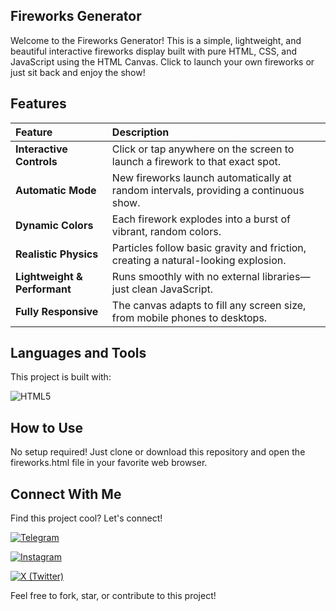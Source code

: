 ## Fireworks Generator
Welcome to the Fireworks Generator! This is a simple, lightweight, and beautiful interactive fireworks display built with pure HTML, CSS, and JavaScript using the HTML Canvas.
Click to launch your own fireworks or just sit back and enjoy the show!

## Features
| Feature | Description |
| :--- | :--- |
| **Interactive Controls** | Click or tap anywhere on the screen to launch a firework to that exact spot. |
| **Automatic Mode** | New fireworks launch automatically at random intervals, providing a continuous show. |
| **Dynamic Colors** | Each firework explodes into a burst of vibrant, random colors. |
| **Realistic Physics** | Particles follow basic gravity and friction, creating a natural-looking explosion. |
| **Lightweight & Performant** | Runs smoothly with no external libraries—just clean JavaScript. |
| **Fully Responsive** | The canvas adapts to fill any screen size, from mobile phones to desktops. |

## Languages and Tools
This project is built with:

![HTML5](https://img.shields.io/badge/HTML5-E34F26?style=for-the-badge&logo=html5&logoColor=white)

## How to Use
No setup required! Just clone or download this repository and open the fireworks.html file in your favorite web browser.

## Connect With Me
Find this project cool? Let's connect!

[![Telegram](https://img.shields.io/badge/Telegram-monarchsama-2CA5E0?style=for-the-badge&logo=telegram&logoColor=white)](https://t.me/monarchsama)

[![Instagram](https://img.shields.io/badge/Instagram-lyxnine-E4405F?style=for-the-badge&logo=instagram&logoColor=white)](https://instagram.com/lyxnine)

[![X (Twitter)](https://img.shields.io/badge/X-notleywin-000000?style=for-the-badge&logo=x&logoColor=white)](https://x.com/notleywin)

Feel free to fork, star, or contribute to this project!
